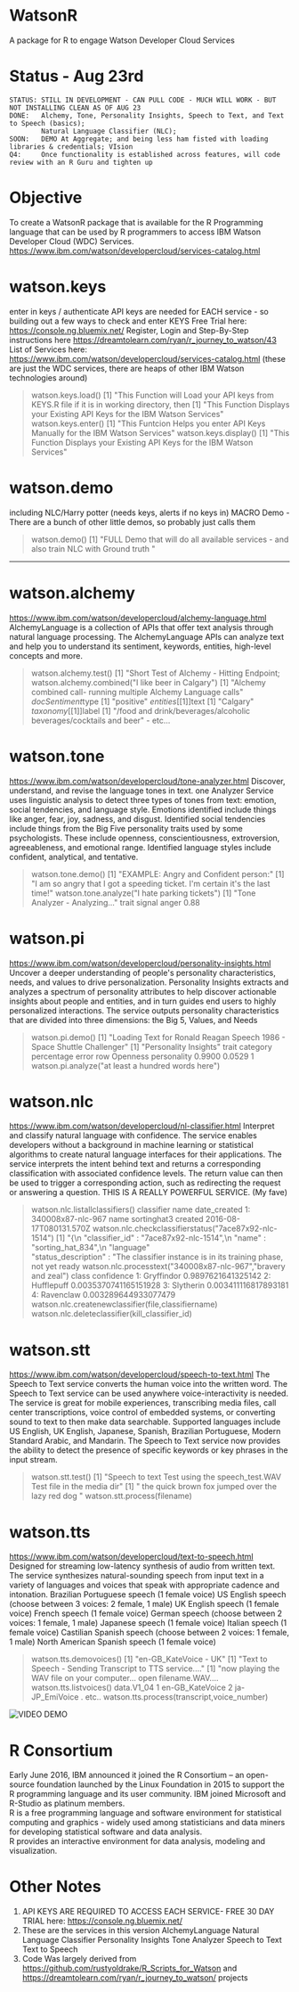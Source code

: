 # WatsonR
A package for R to engage Watson Developer Cloud Services  

# Status - Aug 23rd
    STATUS: STILL IN DEVELOPMENT - CAN PULL CODE - MUCH WILL WORK - BUT NOT INSTALLING CLEAN AS OF AUG 23
    DONE:   Alchemy, Tone, Personality Insights, Speech to Text, and Text to Speech (basics);
            Natural Language Classifier (NLC); 
    SOON:   DEMO At Aggregate; and being less ham fisted with loading libraries & credentials; VIsion
    Q4:     Once functionality is established across features, will code review with an R Guru and tighten up

# Objective
To create a WatsonR package that is available for the R Programming language that can be used by R programmers to access IBM Watson Developer Cloud (WDC) Services.  
https://www.ibm.com/watson/developercloud/services-catalog.html

# watson.keys 
enter in keys / authenticate
API keys are needed for EACH service - so building out a few ways to check and enter KEYS
Free Trial here: https://console.ng.bluemix.net/  Register, Login and
Step-By-Step instructions here https://dreamtolearn.com/ryan/r_journey_to_watson/43
List of Services here: https://www.ibm.com/watson/developercloud/services-catalog.html
(these are just the WDC services, there are heaps of other IBM Watson technologies around)
  
  > watson.keys.load()
  > [1] "This Function will Load your API keys from KEYS.R file if it is in working directory, then
  > [1] "This Function Displays your Existing API Keys for the IBM Watson Services"
  > watson.keys.enter()
  > [1] "This Funtcion Helps you enter API Keys Manually for the IBM Watson Services"
  > watson.keys.display()
  > [1] "This Function Displays your Existing API Keys for the IBM Watson Services"
  

# watson.demo 
including NLC/Harry potter (needs keys, alerts if no keys in)
MACRO Demo - There are a bunch of other little demos, so probably just calls them
  > watson.demo()
  > [1] "FULL Demo that will do all available services - and also train NLC with Ground truth "

________________________________________________________

# watson.alchemy
https://www.ibm.com/watson/developercloud/alchemy-language.html
AlchemyLanguage is a collection of APIs that offer text analysis through natural language processing. The AlchemyLanguage APIs can analyze text and help you to understand its sentiment, keywords, entities, high-level concepts and more.
  > watson.alchemy.test()
  > [1] "Short Test of Alchemy - Hitting Endpoint; 
  > watson.alchemy.combined("I like beer in Calgary")
  > [1] "Alchemy combined call- running multiple Alchemy Language calls"
  > $docSentiment$type [1] "positive"
  > $entities[[1]]$text [1] "Calgary"
  > $taxonomy[[1]]$label [1] "/food and drink/beverages/alcoholic beverages/cocktails and beer" - etc...

# watson.tone
https://www.ibm.com/watson/developercloud/tone-analyzer.html
Discover, understand, and revise the language tones in text. 
one Analyzer Service uses linguistic analysis to detect three types of tones from text: emotion, social tendencies, and language style. Emotions identified include things like anger, fear, joy, sadness, and disgust. Identified social tendencies include things from the Big Five personality traits used by some psychologists. These include openness, conscientiousness, extroversion, agreeableness, and emotional range. Identified language styles include confident, analytical, and tentative.
  > watson.tone.demo()
  > [1] "EXAMPLE: Angry and Confident person:"
  > [1] "I am so angry that I got a speeding ticket. I'm certain it's the last time!"
  > watson.tone.analyze("I hate parking tickets")
  > [1] "Tone Analyzer - Analyzing..."
  > trait signal
  > anger   0.88

# watson.pi
https://www.ibm.com/watson/developercloud/personality-insights.html
Uncover a deeper understanding of people's personality characteristics, needs, and values to drive personalization. 
Personality Insights extracts and analyzes a spectrum of personality attributes to help discover actionable insights about people and entities, and in turn guides end users to highly personalized interactions. The service outputs personality characteristics that are divided into three dimensions: the Big 5, Values, and Needs
  
  > watson.pi.demo()
  > [1] "Loading Text for Ronald Reagan Speech 1986 - Space Shuttle Challenger"
  > [1] "Personality Insights"
  > trait    category percentage  error row
  > Openness personality     0.9900 0.0529   1
  > watson.pi.analyze("at least a hundred words here")

# watson.nlc
https://www.ibm.com/watson/developercloud/nl-classifier.html
Interpret and classify natural language with confidence. 
The service enables developers without a background in machine learning or statistical algorithms to create natural language interfaces for their applications. The service interprets the intent behind text and returns a corresponding classification with associated confidence levels. The return value can then be used to trigger a corresponding action, such as redirecting the request or answering a question.
THIS IS A REALLY POWERFUL SERVICE. (My fave)
  > watson.nlc.listallclassifiers()
  >           classifier                  name                    date_created
  > 1:  340008x87-nlc-967     name  sortinghat3 created  2016-08-17T080131.570Z
  > watson.nlc.checkclassifierstatus("7ace87x92-nlc-1514")
  > [1] "{\n  \"classifier_id\" : \"7ace87x92-nlc-1514\",\n  \"name\" : \"sorting_hat_834\",\n  \"language\"   
  > \"status_description\" : \"The classifier instance is in its training phase, not yet ready 
  > watson.nlc.processtext("340008x87-nlc-967","bravery and zeal")
  >        class            confidence
  > 1: Gryffindor    0.9897621641325142
  > 2: Hufflepuff 0.0035370741165151928
  > 3:  Slytherin  0.003411116817893181
  > 4:  Ravenclaw  0.003289644933077479
  > watson.nlc.createnewclassifier(file,classifiername)
  > watson.nlc.deleteclassifier(kill_classifier_id)
  

# watson.stt
https://www.ibm.com/watson/developercloud/speech-to-text.html
The Speech to Text service converts the human voice into the written word.
The Speech to Text service can be used anywhere voice-interactivity is needed. The service is great for mobile experiences, transcribing media files, call center transcriptions, voice control of embedded systems, or converting sound to text to then make data searchable. Supported languages include US English, UK English, Japanese, Spanish, Brazilian Portuguese, Modern Standard Arabic, and Mandarin. The Speech to Text service now provides the ability to detect the presence of specific keywords or key phrases in the input stream.
  > watson.stt.test()
  > [1] "Speech to text Test using the speech_test.WAV Test file in the media dir"
  > [1] "  the quick brown fox jumped over the lazy red dog "
  > watson.stt.process(filename)

# watson.tts
https://www.ibm.com/watson/developercloud/text-to-speech.html
Designed for streaming low-latency synthesis of audio from written text. The service synthesizes natural-sounding speech from input text in a variety of languages and voices that speak with appropriate cadence and intonation.
    Brazilian Portuguese speech (1 female voice)
    US English speech (choose between 3 voices: 2 female, 1 male)
    UK English speech (1 female voice)
    French speech (1 female voice)
    German speech (choose between 2 voices: 1 female, 1 male)
    Japanese speech (1 female voice)
    Italian speech (1 female voice)
    Castilian Spanish speech (choose between 2 voices: 1 female, 1 male)
    North American Spanish speech (1 female voice)
  > watson.tts.demovoices()
  > [1] "en-GB_KateVoice - UK"
  > [1] "Text to Speech - Sending Transcript to TTS service...."
  > [1] "now playing the WAV file on your computer... open filename.WAV....
  > watson.tts.listvoices() 
  >              data.V1_04
  > 1       en-GB_KateVoice
  > 2        ja-JP_EmiVoice . etc..
  > watson.tts.process(transcript,voice_number)
  
      

![VIDEO DEMO](https://www.youtube.com/watch?v=hpcmyj5cT18)

# R Consortium
Early June 2016, IBM announced it joined the R Consortium – an open-source foundation launched by the Linux Foundation in 2015 to support the R programming language and its user community. 
IBM joined Microsoft and R-Studio as platinum members.  
R is a free programming language and software environment for statistical computing and graphics - widely used among statisticians and data miners for developing statistical software and data analysis.  
R provides an interactive environment for data analysis, modeling and visualization.


# Other Notes
1)  API KEYS ARE REQUIRED TO ACCESS EACH SERVICE- FREE 30 DAY TRIAL here: https://console.ng.bluemix.net/
2)  These are the services in this version
    AlchemyLanguage
    Natural Language Classifier 
    Personality Insights
    Tone Analyzer
    Speech to Text
    Text to Speech
3)  Code Was largely derived from 
    https://github.com/rustyoldrake/R_Scripts_for_Watson and
    https://dreamtolearn.com/ryan/r_journey_to_watson/ projects


